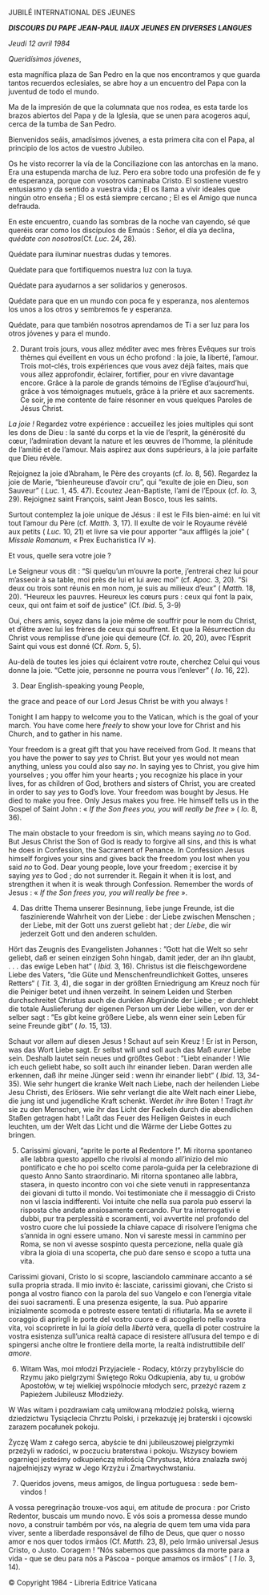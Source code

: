 JUBILÉ INTERNATIONAL DES JEUNES

***DISCOURS DU PAPE JEAN-PAUL II******AUX JEUNES EN DIVERSES LANGUES***

*Jeudi 12 avril 1984*

*Queridísimos jóvenes*,

esta magnífica plaza de San Pedro en la que nos encontramos y que guarda tantos recuerdos eclesiales, se abre hoy a un encuentro del Papa con la juventud de todo el mundo.

Ma de la impresión de que la columnata que nos rodea, es esta tarde los brazos abiertos del Papa y de la Iglesia, que se unen para acogeros aquí, cerca de la tumba de San Pedro.

Bienvenidos seáis, amadísimos jóvenes, a esta primera cita con el Papa, al principio de los actos de vuestro Jubileo.

Os he visto recorrer la vía de la Conciliazione con las antorchas en la mano. Era una estupenda marcha de luz. Pero era sobre todo una profesión de fe y de esperanza, porque con vosotros caminaba Cristo. El sostiene vuestro entusiasmo y da sentido a vuestra vida ; El os llama a vivir ideales que ningún otro enseña ; El os está siempre cercano ; El es el Amigo que nunca defrauda.

En este encuentro, cuando las sombras de la noche van cayendo, sé que queréis orar como los discípulos de Emaús : Señor, el día ya declina, *quédate con nosotros*(Cf. *Luc*. 24, 28).

Quédate para iluminar nuestras dudas y temores.

Quédate para que fortifiquemos nuestra luz con la tuya.

Quédate para ayudarnos a ser solidarios y generosos.

Quédate para que en un mundo con poca fe y esperanza, nos alentemos los unos a los otros y sembremos fe y esperanza.

Quédate, para que también nosotros aprendamos de Ti a ser luz para los otros jóvenes y para el mundo.

2) Durant trois jours, vous allez méditer avec mes frères Evêques sur trois thèmes qui éveillent en vous un écho profond : la joie, la liberté, l’amour. Trois mot-clés, trois expériences que vous avez déjà faites, mais que vous allez approfondir, éclairer, fortifier, pour en vivre davantage encore. Grâce à la parole de grands témoins de l’Eglise d’aujourd’hui, grâce à vos témoignages mutuels, grâce à la prière et aux sacrements. Ce soir, je me contente de faire résonner en vous quelques Paroles de Jésus Christ.

*La joie !* Regardez votre expérience : accueillez les joies multiples qui sont les dons de Dieu : la santé du corps et la vie de l’esprit, la générosité du cœur, l’admiration devant la nature et les œuvres de l’homme, la plénitude de l’amitié et de l’amour. Mais aspirez aux dons supérieurs, à la joie parfaite que Dieu révèle.

Rejoignez la joie d’Abraham, le Père des croyants (cf. *Io.* 8, 56). Regardez la joie de Marie, “bienheureuse d’avoir cru”, qui “exulte de joie en Dieu, son Sauveur” ( *Luc.* 1, 45. 47). Ecoutez Jean-Baptiste, l’ami de l’Epoux (cf. *Io.* 3, 29). Rejoignez saint François, saint Jean Bosco, tous les saints.

Surtout contemplez la joie unique de Jésus : il est le Fils bien-aimé: en lui vit tout l’amour du Père (cf. *Matth.* 3, 17). Il exulte de voir le Royaume révélé aux petits ( *Luc.* 10, 21) et livre sa vie pour apporter “aux affligés la joie” ( *Missale Romanum*, « Prex Eucharistica IV »).

Et vous, quelle sera votre joie ?

Le Seigneur vous dit : “Si quelqu’un m’ouvre la porte, j’entrerai chez lui pour m’asseoir à sa table, moi près de lui et lui avec moi” (cf. *Apoc.* 3, 20). “Si deux ou trois sont réunis en mon nom, je suis au milieux d’eux” ( *Matth.* 18, 20). “Heureux les pauvres. Heureux les cœurs purs : ceux qui font la paix, ceux, qui ont faim et soif de justice” (Cf. *Ibid*. 5, 3-9)

Oui, chers amis, soyez dans la joie même de souffrir pour le nom du Christ, et d’être avec lui les frères de ceux qui souffrent. Et que la Résurrection du Christ vous remplisse d’une joie qui demeure (Cf. *Io.* 20, 20), avec l’Esprit Saint qui vous est donné (Cf. *Rom.* 5, 5).

Au-delà de toutes les joies qui éclairent votre route, cherchez Celui qui vous donne la joie. “Cette joie, personne ne pourra vous l’enlever” ( *Io.* 16, 22).

3) Dear English-speaking young People,

the grace and peace of our Lord Jesus Christ be with you always !

Tonight I am happy to welcome you to the Vatican, which is the goal of your march. You have come here *freely* to show your love for Christ and his Church, and to gather in his name.

Your freedom is a great gift that you have received from God. It means that you have the power to say *yes* to Christ. But your yes would not mean anything, unless you could also say *no*. In saying yes to Christ, you give him yourselves ; you offer him your hearts ; you recognize his place in your lives, for as children of God, brothers and sisters of Christ, you are created in order to say *yes* to God’s love. Your freedom was bought by Jesus. He died to make you free. Only Jesus makes you free. He himself tells us in the Gospel of Saint John : « *If the Son frees you, you will really be free* » ( *Io.* 8, 36).

The main obstacle to your freedom is sin, which means saying *no* to God. But Jesus Christ the Son of God is ready to forgive all sins, and this is what he does in Confession, the Sacrament of Penance. In Confession Jesus himself forgives your sins and gives back the freedom you lost when you said *no* to God. Dear young people, love your freedom ; exercise it by saying *yes* to God ; do not surrender it. Regain it when it is lost, and strengthen it when it is weak through Confession. Remember the words of Jesus : « *If the Son frees you, you will really be free* ».

4) Das dritte Thema unserer Besinnung, liebe junge Freunde, ist die faszinierende Wahrheit von der Liebe : der Liebe zwischen Menschen ; der Liebe, mit der Gott uns zuerst geliebt hat ; der *Liebe*, die wir jederzeit Gott und den anderen schulden.

Hört das Zeugnis des Evangelisten Johannes : ”Gott hat die Welt so sehr geliebt, daß er seinen einzigen Sohn hingab, damit jeder, der an ihn glaubt,  . . . das ewige Leben hat“ ( *Ibid.* 3, 16). Christus ist die fleischgewordene Liebe des Vaters, ”die Güte und Menschenfreundlichkeit Gottes, unseres Retters“ ( *Tit.* 3, 4), die sogar in der größten Erniedrigung am Kreuz noch für die Peiniger betet und ihnen verzeiht. In seinem Leiden und Sterben durchschreitet Christus auch die dunklen Abgründe der Liebe ; er durchlebt die totale Auslieferung der eigenen Person um der Liebe willen, von der er selber sagt : ”Es gibt keine größere Liebe, als wenn einer sein Leben für seine Freunde gibt“ ( *Io.* 15, 13).

Schaut vor allem auf diesen Jesus ! Schaut auf sein Kreuz ! Er ist in Person, was das Wort Liebe sagt. Er selbst will und soll auch das Maß *eurer* Liebe sein. Deshalb lautet sein neues und größtes Gebot : ”Liebt einander ! Wie ich euch geliebt habe, so sollt auch ihr einander lieben. Daran werden alle erkennen, daß ihr meine Jünger seid : wenn ihr einander liebt“ ( *Ibid.* 13, 34-35). Wie sehr hungert die kranke Welt nach Liebe, nach der heilenden Liebe Jesu Christi, des Erlösers. Wie sehr verlangt die alte Welt nach einer Liebe, die jung ist und jugendliche Kraft schenkt. Werdet *ihr* ihre Boten ! Tragt *ihr* sie zu den Menschen, wie ihr das Licht der Fackeln durch die abendlichen Staßen getragen habt ! Laßt das Feuer des Heiligen Geistes in euch leuchten, um der Welt das Licht und die Wärme der Liebe Gottes zu bringen.

5. Carissimi giovani, “aprite le porte al Redentore !”. Mi ritorna spontaneo alle labbra questo appello che rivolsi al mondo all’inizio del mio pontificato e che ho poi scelto come parola-guida per la celebrazione di questo Anno Santo straordinario. Mi ritorna spontaneo alle labbra, stasera, in questo incontro con voi che siete venuti in rappresentanza dei giovani di tutto il mondo. Voi testimoniate che il messaggio di Cristo non vi lascia indifferenti. Voi intuite che nella sua parola può esservi la risposta che andate ansiosamente cercando. Pur tra interrogativi e dubbi, pur tra perplessità e scoramenti, voi avvertite nel profondo del vostro cuore che lui possiede la chiave capace di risolvere l’enigma che s’annida in ogni essere umano. Non vi sareste messi in cammino per Roma, se non vi avesse sospinto questa percezione, nella quale già vibra la gioia di una scoperta, che può dare senso e scopo a tutta una vita.

Carissimi giovani, Cristo lo si scopre, lasciandolo camminare accanto a sé sulla propria strada. Il mio invito è: lasciate, carissimi giovani, che Cristo si ponga al vostro fianco con la parola del suo Vangelo e con l’energia vitale dei suoi sacramenti. È una presenza esigente, la sua. Può apparire inizialmente scomoda e potreste essere tentati di rifiutarla. Ma se avrete il coraggio di aprirgli le porte del vostro cuore e di accoglierlo nella vostra vita, voi scoprirete in lui la *gioia* della *libertà* vera, quella di poter costruire la vostra esistenza sull’unica realtà capace di resistere all’usura del tempo e di spingersi anche oltre le frontiere della morte, la realtà indistruttibile dell’ *amore*.

6) Witam Was, moi młodzi Przyjaciele - Rodacy, którzy przybyliście do Rzymu jako pielgrzymi Świętego Roku Odkupienia, aby tu, u grobów Apostołów, w tej wielkiej wspólnocie młodych serc, przeżyć razem z Papieżem Jubileusz Młodzieży.

W Was witam i pozdrawiam całą umiłowaną młodzież polską, wierną dziedzictwu Tysiąclecia Chrztu Polski, i przekazuję jej braterski i ojcowski zarazem pocałunek pokoju.

Życzę Wam z całego serca, abyście te dni jubileuszowej pielgrzymki przeżyli w radości, w poczuciu braterstwa i pokoju. Wszyscy bowiem ogarnięci jesteśmy odkupieńczą miłością Chrystusa, która znalazła swój najpełniejszy wyraz w Jego Krzyżu i Zmartwychwstaniu.

7) Queridos jovens, meus amigos, de língua portuguesa : sede bem-vindos !

A vossa peregrinação trouxe-vos aqui, em atitude de procura : por Cristo Redentor, buscais um mundo novo. E vós sois a promessa desse mundo novo, a construir também por vós, na alegria de quem tem uma vida para viver, sente a liberdade responsável de filho de Deus, que quer o nosso amor e nos quer todos irmãos (Cf. *Matth.* 23, 8), pelo Irmão universal Jesus Cristo, o Justo. Coragem ! “Nós sabemos que passámos da morte para a vida - que se deu para nós a Páscoa - porque amamos os irmãos” ( *1 Io.* 3, 14).

©  Copyright 1984 - Libreria Editrice Vaticana